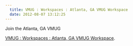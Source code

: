 ```yaml
---
  title: VMUG : Workspaces : Atlanta, GA VMUG Workspace
  date: 2012-08-07 13:12:25
---
```


Join the Atlanta, GA VMUG

[VMUG : Workspaces : Atlanta, GA VMUG Workspace](http://www.vmug.com/p/co/ly/gid=49).
